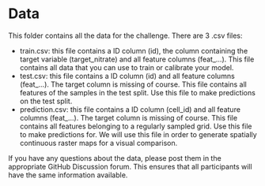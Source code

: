 # Data

This folder contains all the data for the challenge. There are 3 .csv files:

- train.csv: this file contains a ID column (id), the column containing the target variable (target_nitrate) and all feature columns (feat_...). This file contains all data that you can use to train or calibrate your model.
- test.csv: this file contains a ID column (id) and all feature columns (feat_...). The target column is missing of course. This file contains all features of the samples in the test split. Use this file to make predictions on the test split. 
- prediction.csv: this file contains a ID column (cell_id) and all feature columns (feat_...). The target column is missing of course. This file contains all features belonging to a regularly sampled grid. Use this file to make predictions for. We will use this file in order to generate spatially continuous raster maps for a visual comparison. 

If you have any questions about the data, please post them in the appropriate GitHub Discussion forum. This 
ensures that all participants will have the same information available.
